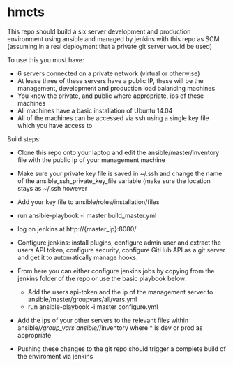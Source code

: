 # hmcts

This repo should build a six server development and production environment using ansible and managed by jenkins with this repo as SCM (assuming in a real deployment that a private git server would be used)

To use this you must have:
- 6 servers connected on a private network (virtual or otherwise)
- At lease three of these servers have a public IP, these will be the management, development and production load balancing machines
- You know the private, and public where appropriate, ips of these machines
- All machines have a basic installation of Ubuntu 14.04
- All of the machines can be accessed via ssh using a single key file which you have access to

Build steps:
- Clone this repo onto your laptop and edit the ansible/master/inventory file with the public ip of your management machine
- Make sure your private key file is saved in ~/.ssh and change the name of the ansible_ssh_private_key_file variable (make sure the location stays as ~/.ssh however
- Add your key file to ansible/roles/installation/files
- run ansible-playbook -i master build_master.yml
- log on jenkins at http://{master_ip}:8080/ 
- Configure jenkins: install plugins, configure admin user and extract the users API token, configure security, configure GitHub API as a git server and get it to automatically manage hooks.
- From here you can either configure jenkins jobs by copying from the jenkins folder of the repo or use the basic playbook below:
    - Add the users api-token and the ip of the management server to ansible/master/groupvars/all/vars.yml 
    - run ansible-playbook -i master configure.yml
 
 - Add the ips of your other servers to the relevant files within ansible/*/group_vars ansible/*/inventory where * is dev or prod as appropriate
 - Pushing these changes to the git repo should trigger a complete build of the enviroment via jenkins
